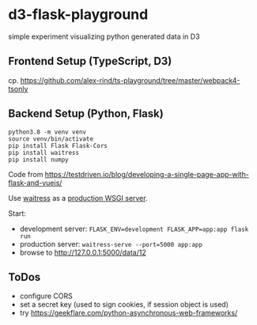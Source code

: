 # d3-flask-playground
simple experiment visualizing python generated data in D3

## Frontend Setup (TypeScript, D3)

cp. <https://github.com/alex-rind/ts-playground/tree/master/webpack4-tsonly>

## Backend Setup (Python, Flask)

```
python3.8 -m venv venv
source venv/bin/activate
pip install Flask Flask-Cors
pip install waitress
pip install numpy
```

Code from <https://testdriven.io/blog/developing-a-single-page-app-with-flask-and-vuejs/>

Use [waitress](https://docs.pylonsproject.org/projects/waitress/en/stable/usage.html) as a [production WSGI server](https://flask.palletsprojects.com/en/1.1.x/tutorial/deploy/).

Start:
* development server: `FLASK_ENV=development FLASK_APP=app:app flask run`
* production server: `waitress-serve --port=5000 app:app`
* browse to <http://127.0.0.1:5000/data/12>

## ToDos

* configure CORS
* set a secret key (used to sign cookies, if session object is used)
* try <https://geekflare.com/python-asynchronous-web-frameworks/>

